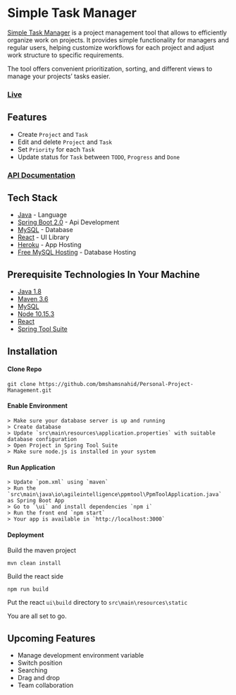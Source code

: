 # Simple Task Manager
[Simple Task Manager](https://simple-task-management-tool.herokuapp.com) is a project management tool that allows to efficiently organize work on projects. It provides simple functionality for managers and regular users, helping customize workflows for each project and adjust work structure to specific requirements.

The tool offers convenient prioritization, sorting, and different views to manage your projects’ tasks easier.

### [Live](https://simple-task-management-tool.herokuapp.com)

## Features
* Create `Project` and `Task`
* Edit and delete `Project` and `Task`
* Set `Priority` for each `Task`
* Update status for `Task` between `TODO`, `Progress` and `Done`

### [API Documentation](https://documenter.getpostman.com/view/1729081/SVtPZrVy?version=latest)

## Tech Stack
* [Java](https://www.oracle.com/technetwork/java/javase/downloads/jdk8-downloads-2133151.html) - Language
* [Spring Boot 2.0](https://spring.io/projects/spring-boot) - Api Development
* [MySQL](https://www.mysql.com/) - Database
* [React](https://reactjs.org/) - UI Library
* [Heroku](https://heroku.com/) - App Hosting
* [Free MySQL Hosting](https://www.freemysqlhosting.net/) - Database Hosting

## Prerequisite Technologies In Your Machine
* [Java 1.8](https://www.oracle.com/technetwork/java/javase/downloads/jdk8-downloads-2133151.html)
* [Maven 3.6](https://maven.apache.org/guides/getting-started/windows-prerequisites.html)
* [MySQL](https://www.mysql.com/)
* [Node 10.15.3](https://nodejs.org/en/)
* [React](https://reactjs.org/)
* [Spring Tool Suite](https://spring.io/tools3/sts/all)


## Installation

#### Clone Repo
```
git clone https://github.com/bmshamsnahid/Personal-Project-Management.git
```

#### Enable Environment
```
> Make sure your database server is up and running
> Create database
> Update `src\main\resources\application.properties` with suitable database configuration
> Open Project in Spring Tool Suite
> Make sure node.js is installed in your system
```

#### Run Application
```
> Update `pom.xml` using `maven`
> Run the `src\main\java\io\agileintelligence\ppmtool\PpmToolApplication.java` as Spring Boot App
> Go to `\ui` and install dependencies `npm i`
> Run the front end `npm start`
> Your app is available in `http://localhost:3000`
```

#### Deployment
Build the maven project
```
mvn clean install
```
Build the react side
```
npm run build
```
Put the react `ui\build` directory to `src\main\resources\static`

You are all set to go.


## Upcoming Features
* Manage development environment variable
* Switch position
* Searching
* Drag and drop
* Team collaboration
